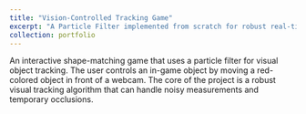 ```yaml
---
title: "Vision-Controlled Tracking Game"
excerpt: "A Particle Filter implemented from scratch for robust real-time object tracking, outperforming standard library approaches in scenarios with rapid motion.<br/><img src='/images/particle_filter_visual_game.png'>"
collection: portfolio
---
```


An interactive shape-matching game that uses a particle filter for visual object tracking. The user controls an in-game object by moving a red-colored object in front of a webcam. The core of the project is a robust visual tracking algorithm that can handle noisy measurements and temporary occlusions.
